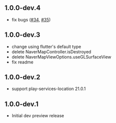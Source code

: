 ## 1.0.0-dev.4
- fix bugs ([#34](https://github.com/note11g/flutter_naver_map/issues/34), [#35](https://github.com/note11g/flutter_naver_map/issues/35))

## 1.0.0-dev.3
- change using flutter's default type
- delete NaverMapController.isDestroyed
- delete NaverMapViewOptions.useGLSurfaceView
- fix readme

## 1.0.0-dev.2
- support play-services-location 21.0.1

## 1.0.0-dev.1
- Initial dev preview release
